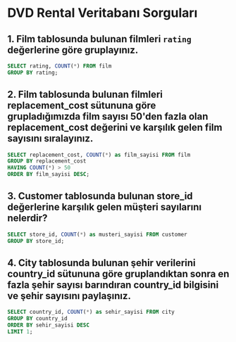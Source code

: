 
# DVD Rental Veritabanı Sorguları

## 1. Film tablosunda bulunan filmleri `rating` değerlerine göre gruplayınız.
```sql
SELECT rating, COUNT(*) FROM film
GROUP BY rating;
```
## 2. Film tablosunda bulunan filmleri replacement_cost sütununa göre grupladığımızda film sayısı 50'den fazla olan replacement_cost değerini ve karşılık gelen film sayısını sıralayınız.
```sql
SELECT replacement_cost, COUNT(*) as film_sayisi FROM film
GROUP BY replacement_cost
HAVING COUNT(*) > 50
ORDER BY film_sayisi DESC;
```
## 3. Customer tablosunda bulunan store_id değerlerine karşılık gelen müşteri sayılarını nelerdir?
```sql
SELECT store_id, COUNT(*) as musteri_sayisi FROM customer
GROUP BY store_id;
```
## 4. City tablosunda bulunan şehir verilerini country_id sütununa göre gruplandıktan sonra en fazla şehir sayısı barındıran country_id bilgisini ve şehir sayısını paylaşınız.
```sql
SELECT country_id, COUNT(*) as sehir_sayisi FROM city
GROUP BY country_id
ORDER BY sehir_sayisi DESC
LIMIT 1;
```